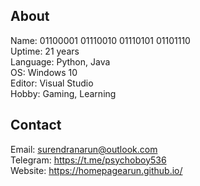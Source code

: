 About
-----
Name: 01100001 01110010 01110101 01101110 <br/>
Uptime: 21 years <br/>
Language: Python, Java <br/>
OS: Windows 10   <br/>
Editor: Visual Studio <br/>
Hobby: Gaming, Learning <br/>

Contact
-------
Email: surendranarun@outlook.com     <br/>
Telegram: https://t.me/psychoboy536  <br/>
Website: https://homepagearun.github.io/  <br/>
